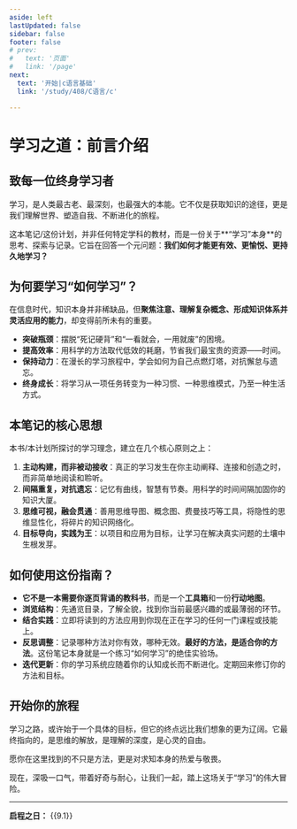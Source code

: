 ```yaml
---
aside: left
lastUpdated: false
sidebar: false
footer: false
# prev:
#   text: '页面'
#   link: '/page'
next:
  text: '开始|c语言基础'
  link: '/study/408/C语言/c'

---
```



# 学习之道：前言介绍

## 致每一位终身学习者

学习，是人类最古老、最深刻，也最强大的本能。它不仅是获取知识的途径，更是我们理解世界、塑造自我、不断进化的旅程。

这本笔记/这份计划，并非任何特定学科的教材，而是一份关于**“学习”本身**的思考、探索与记录。它旨在回答一个元问题：**我们如何才能更有效、更愉悦、更持久地学习？**

## 为何要学习“如何学习”？

在信息时代，知识本身并非稀缺品，但**聚焦注意、理解复杂概念、形成知识体系并灵活应用的能力**，却变得前所未有的重要。

*   **突破瓶颈**：摆脱“死记硬背”和“一看就会，一用就废”的困境。
*   **提高效率**：用科学的方法取代低效的耗磨，节省我们最宝贵的资源——时间。
*   **保持动力**：在漫长的学习旅程中，学会如何为自己点燃灯塔，对抗懈怠与遗忘。
*   **终身成长**：将学习从一项任务转变为一种习惯、一种思维模式，乃至一种生活方式。

## 本笔记的核心思想

本书/本计划所探讨的学习理念，建立在几个核心原则之上：

1.  **主动构建，而非被动接收**：真正的学习发生在你主动阐释、连接和创造之时，而非简单地阅读和聆听。
2.  **间隔重复，对抗遗忘**：记忆有曲线，智慧有节奏。用科学的时间间隔加固你的知识大厦。
3.  **思维可视，融会贯通**：善用思维导图、概念图、费曼技巧等工具，将隐性的思维显性化，将碎片的知识网络化。
4.  **目标导向，实践为王**：以项目和应用为目标，让学习在解决真实问题的土壤中生根发芽。

## 如何使用这份指南？

*   **它不是一本需要你逐页背诵的教科书**，而是一个**工具箱**和一份**行动地图**。
*   **浏览结构**：先通览目录，了解全貌，找到你当前最感兴趣的或最薄弱的环节。
*   **结合实践**：立即将读到的方法应用到你现在正在学习的任何一门课程或技能上。
*   **反思调整**：记录哪种方法对你有效，哪种无效。**最好的方法，是适合你的方法**。这份笔记本身就是一个练习“如何学习”的绝佳实验场。
*   **迭代更新**：你的学习系统应随着你的认知成长而不断进化。定期回来修订你的方法和目标。

## 开始你的旅程

学习之路，或许始于一个具体的目标，但它的终点远比我们想象的更为辽阔。它最终指向的，是思维的解放，是理解的深度，是心灵的自由。

愿你在这里找到的不只是方法，更是对求知本身的热爱与敬畏。

现在，深吸一口气，带着好奇与耐心，让我们一起，踏上这场关于“学习”的伟大冒险。

---
**启程之日：** {{9.1}}
